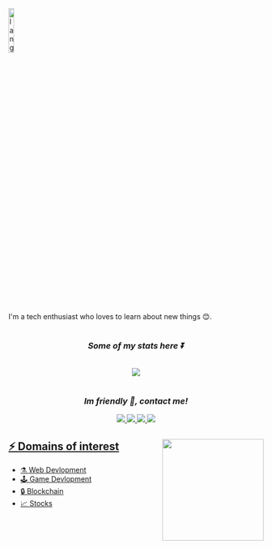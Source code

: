 <p align="left"><img width=15%" src="https://github.com/alansmathew/alansmathew/raw/master/lang.gif" alt="lang image here" /></p>
I'm a tech enthusiast who loves to learn about new things 😊.
  
#

<h3 align=center><i>Some of my stats here ⏬</i></h3>  
  <p align = center> 
  <br>
    <img src="https://streak-stats.demolab.com/?user=Louis2675">
  </p>


#
  
<h3 align=center><i>Im friendly 👋, contact me!</i></h3>  
  

  
 <p align = center>
    <a href= "https://www.linkedin.com/in/louis-declerck-462820225/">
    <img src="https://img.icons8.com/material-outlined/30/68d6a/linkedin.png"/>
  <a href= "https://github.com/Louis2675/">
    <img src="https://img.icons8.com/material-outlined/30/68d6a/source-code.png"/>
  <a href="mailto:2eclerck.louis@gmail.com">
    <img src="https://img.icons8.com/ios-glyphs/30/68d6a/physics.png">
  </a>
  <a href= "https://twitter.com/">
    <img src="https://img.icons8.com/material-outlined/30/68d6a/twitter.png"/>
 </p> 

<img align='right' src='https://media.giphy.com/media/bcKmIWkUMCjVm/giphy.gif' width='200"'>
  
## ⚡ Domains of interest
  
- ⚗️ Web Devlopment 
- 🕹️ Game Devlopment
- 🔒 Blockchain
- 📈 Stocks
